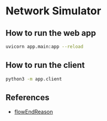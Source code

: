 # Network Simulator

## How to run the web app
```bash
uvicorn app.main:app --reload
```

## How to run the client
```bash
python3 -m app.client
```


## References

- [flowEndReason](https://www.iana.org/assignments/ipfix/ipfix.xhtml#ipfix-flow-end-reason)